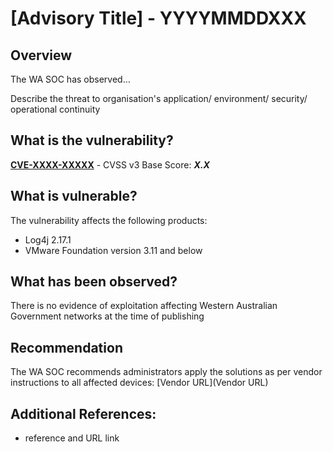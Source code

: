 # [Advisory Title] - YYYYMMDDXXX

## Overview
The WA SOC has observed…

Describe the threat to organisation's application/ environment/ security/ operational continuity

## What is the vulnerability?
[**CVE-XXXX-XXXXX**](https://cve.mitre.org/cgi-bin/cvename.cgi?name=CVE-XXXX-XXXXX) - CVSS v3 Base Score: ***X.X***

## What is vulnerable? 
The vulnerability affects the following products:
- Log4j 2.17.1
- VMware Foundation version 3.11 and below

## What has been observed?
There is no evidence of exploitation affecting Western Australian Government networks at the time of publishing

## Recommendation
The WA SOC recommends administrators apply the solutions as per vendor instructions to all affected devices: [Vendor URL](Vendor URL)

## Additional References:
* reference and URL link
